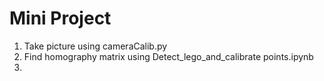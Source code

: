 # Mini Project

1. Take picture using cameraCalib.py
2. Find homography matrix using Detect_lego_and_calibrate points.ipynb
3. 
